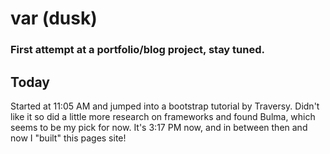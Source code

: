 # var (dusk)
### First attempt at a portfolio/blog project, stay tuned.

## Today
Started at 11:05 AM and jumped into a bootstrap tutorial by Traversy. Didn't like it so did a little more research on frameworks and found Bulma, which seems to be my pick for now. It's 3:17 PM now, and in between then and now I "built" this pages site!
